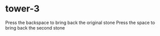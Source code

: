 # tower-3 
Press the backspace to bring back the original stone
Press the space to bring back the second stone

